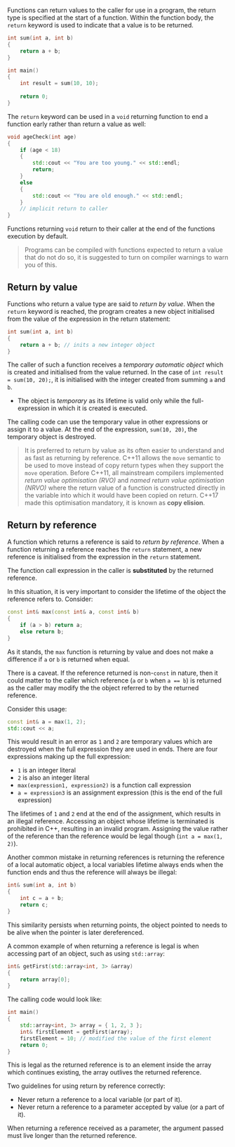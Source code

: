 Functions can return values to the caller for use in a program, the return type is specified at the start of a function. Within the function body, the `return` keyword is used to indicate that a value is to be returned.

```cpp
int sum(int a, int b)
{
	return a + b;
}

int main()
{
	int result = sum(10, 10);
	
	return 0;
}
```

The `return` keyword can be used in a `void` returning function to end a function early rather than return a value as well:

```cpp
void ageCheck(int age)
{
	if (age < 18)
	{
		std::cout << "You are too young." << std::endl;
		return;
	}
	else
	{
		std::cout << "You are old enough." << std::endl;
	}
	// implicit return to caller
}
```

Functions returning `void` return to their caller at the end of the functions execution by default.

> Programs can be compiled with functions expected to return a value that do not do so, it is suggested to turn on compiler warnings to warn you of this.

## Return by value

Functions who return a value type are said to *return by value*. When the `return` keyword is reached, the program creates a new object initialised from the value of the expression in the return statement:

```cpp
int sum(int a, int b)
{
	return a + b; // inits a new integer object
}
```

The caller of such a function receives a *temporary automatic object* which is created and initialised from the value returned. In the case of `int result = sum(10, 20);`, it is initialised with the integer created from summing `a` and `b`.

- The object is *temporary* as its lifetime is valid only while the full-expression in which it is created is executed.

The calling code can use the temporary value in other expressions or assign it to a value. At the end of the expression, `sum(10, 20)`, the temporary object is destroyed.

> It is preferred to return by value as its often easier to understand and as fast as returning by reference. C++11 allows the `move` semantic to be used to move instead of copy return types when they support the `move` operation. Before C++11, all mainstream compilers implemented *return value optimisation (RVO)* and *named return value optimisation (NRVO)* where the return value of a function is constructed directly in the variable into which it would have been copied on return. C++17 made this optimisation mandatory, it is known as **copy elision**.

## Return by reference

A function which returns a reference is said to *return by reference*. When a function returning a reference reaches the `return` statement, a new reference is initialised from the expression in the `return` statement.

The function call expression in the caller is **substituted** by the returned reference.

In this situation, it is very important to consider the lifetime of the object the reference refers to. Consider:

```cpp
const int& max(const int& a, const int& b)
{
	if (a > b) return a;
	else return b;
}
```

As it stands, the `max` function is returning by value and does not make a difference if `a` or `b` is returned when equal.

There is a caveat. If the reference returned is non-`const` in nature, then it could matter to the caller which reference (`a` or `b` when `a == b`) is returned as the caller may modify the the object referred to by the returned reference.

Consider this usage:

```cpp
const int& a = max(1, 2);
std::cout << a;
```

This would result in an error as `1` and `2` are temporary values which are destroyed when the full expression they are used in ends. There are four expressions making up the full expression:

- `1` is an integer literal
- `2` is also an integer literal
- `max(expression1, expression2)` is a function call expression
- `a = expression3` is an assignment expression (this is the end of the full expression)

The lifetimes of `1` and `2` end at the end of the assignment, which results in an illegal reference. Accessing an object whose lifetime is terminated is prohibited in C++, resulting in an invalid program. Assigning the value rather of the reference than the reference would be legal though (`int a = max(1, 2)`).

Another common mistake in returning references is returning the reference of a local automatic object, a local variables lifetime always ends when the function ends and thus the reference will always be illegal:

```cpp
int& sum(int a, int b)
{
	int c = a + b;
	return c;
}
```

This similarity persists when returning points, the object pointed to needs to be alive when the pointer is later dereferenced.

A common example of when returning a reference is legal is when accessing part of an object, such as using `std::array`:

```cpp
int& getFirst(std::array<int, 3> &array)
{
	return array[0];
}
```

The calling code would look like:

```cpp
int main()
{
	std::array<int, 3> array = { 1, 2, 3 };
	int& firstElement = getFirst(array);
	firstElement = 10; // modified the value of the first element
	return 0;
}
```

This is legal as the returned reference is to an element inside the array which continues existing, the array outlives the returned reference.

Two guidelines for using return by reference correctly:
- Never return a reference to a local variable (or part of it).
- Never return a reference to a parameter accepted by value (or a part of it).

When returning a reference received as a parameter, the argument passed must live longer than the returned reference.